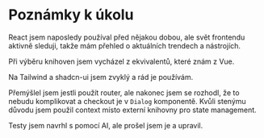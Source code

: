 # Poznámky k úkolu

React jsem naposledy používal před nějakou dobou, ale svět frontendu aktivně sleduji, takže mám přehled o aktuálních trendech a nástrojích.

Při výběru knihoven jsem vycházel z ekvivalentů, které znám z Vue.

Na Tailwind a shadcn-ui jsem zvyklý a rád je používám.

Přemýšlel jsem jestli použít router, ale nakonec jsem se rozhodl, že to nebudu komplikovat a checkout je v `Dialog` komponentě.
Kvůli stenýmu důvodu jsem použil context místo externí knihovny pro state management.

Testy jsem navrhl s pomocí AI, ale prošel jsem je a upravil.
